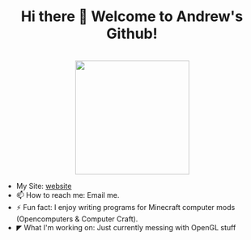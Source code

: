 ### 

<h1 align="center"> 
  Hi there 👋 Welcome to Andrew's Github!
</h1> 
<p align="center"> 
  <br />
  <img src="https://starbounder.org/mediawiki/images/3/3e/Bunny.gif" width=225 height=225 />
</p> 

- My Site: [website]
- 📫 How to reach me: Email me.
- ⚡ Fun fact: I enjoy writing programs for Minecraft computer mods (Opencomputers & Computer Craft).
- ◤ What I'm working on: Just currently messing with OpenGL stuff

[website]: https://and-rew.codes
